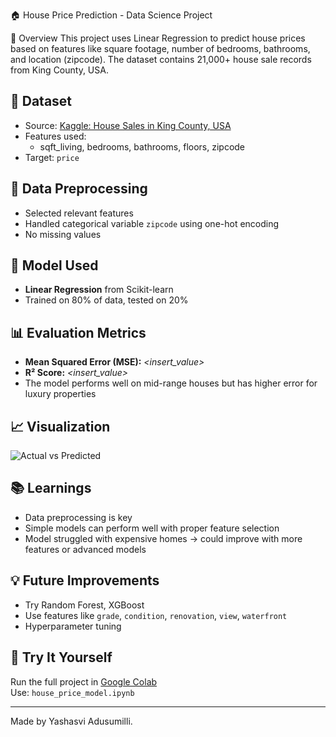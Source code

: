 🏠 House Price Prediction - Data Science Project

📌 Overview
This project uses Linear Regression to predict house prices based on features like square footage, number of bedrooms, bathrooms, and location (zipcode). The dataset contains 21,000+ house sale records from King County, USA.

## 📂 Dataset
- Source: [Kaggle: House Sales in King County, USA](https://www.kaggle.com/datasets/harlfoxem/housesalesprediction)
- Features used:
  - sqft_living, bedrooms, bathrooms, floors, zipcode
- Target: `price`

## 🧼 Data Preprocessing
- Selected relevant features
- Handled categorical variable `zipcode` using one-hot encoding
- No missing values

## 🤖 Model Used
- **Linear Regression** from Scikit-learn
- Trained on 80% of data, tested on 20%

## 📊 Evaluation Metrics
- **Mean Squared Error (MSE):** _<insert_value>_
- **R² Score:** _<insert_value>_
- The model performs well on mid-range houses but has higher error for luxury properties

## 📈 Visualization
![Actual vs Predicted](model_visuals.png)

## 📚 Learnings
- Data preprocessing is key
- Simple models can perform well with proper feature selection
- Model struggled with expensive homes → could improve with more features or advanced models

## 💡 Future Improvements
- Try Random Forest, XGBoost
- Use features like `grade`, `condition`, `renovation`, `view`, `waterfront`
- Hyperparameter tuning

## 🚀 Try It Yourself
Run the full project in [Google Colab](https://colab.research.google.com/)  
Use: `house_price_model.ipynb`

---

Made by Yashasvi Adusumilli.
